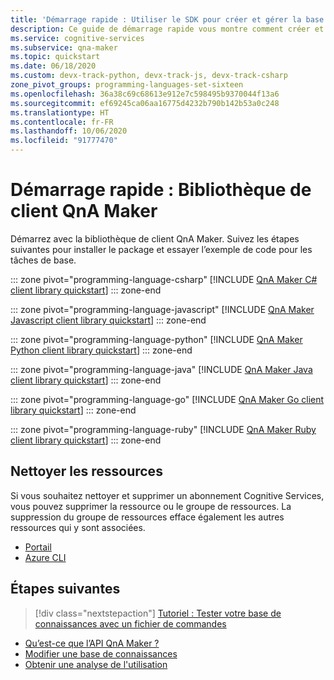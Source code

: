 ```yaml
---
title: 'Démarrage rapide : Utiliser le SDK pour créer et gérer la base de connaissances - QnA Maker'
description: Ce guide de démarrage rapide vous montre comment créer et gérer votre base de connaissances à l’aide du SDK client.
ms.service: cognitive-services
ms.subservice: qna-maker
ms.topic: quickstart
ms.date: 06/18/2020
ms.custom: devx-track-python, devx-track-js, devx-track-csharp
zone_pivot_groups: programming-languages-set-sixteen
ms.openlocfilehash: 36a38c69c68613e912e7c598495b9370044f13a6
ms.sourcegitcommit: ef69245ca06aa16775d4232b790b142b53a0c248
ms.translationtype: HT
ms.contentlocale: fr-FR
ms.lasthandoff: 10/06/2020
ms.locfileid: "91777470"
---
```

# <a name="quickstart-qna-maker-client-library"></a>Démarrage rapide : Bibliothèque de client QnA Maker

Démarrez avec la bibliothèque de client QnA Maker. Suivez les étapes suivantes pour installer le package et essayer l’exemple de code pour les tâches de base.

::: zone pivot="programming-language-csharp"
[!INCLUDE [QnA Maker C# client library quickstart](../includes/quickstart-sdk-csharp.md)]
::: zone-end

::: zone pivot="programming-language-javascript"
[!INCLUDE [QnA Maker Javascript client library quickstart](../includes/quickstart-sdk-nodejs.md)]
::: zone-end

::: zone pivot="programming-language-python"
[!INCLUDE [QnA Maker Python client library quickstart](../includes/quickstart-sdk-python.md)]
::: zone-end

::: zone pivot="programming-language-java"
[!INCLUDE [QnA Maker Java client library quickstart](../includes/quickstart-sdk-java.md)]
::: zone-end

::: zone pivot="programming-language-go"
[!INCLUDE [QnA Maker Go client library quickstart](../includes/quickstart-sdk-go.md)]
::: zone-end

::: zone pivot="programming-language-ruby"
[!INCLUDE [QnA Maker Ruby client library quickstart](../includes/quickstart-sdk-ruby.md)]
::: zone-end

## <a name="clean-up-resources"></a>Nettoyer les ressources

Si vous souhaitez nettoyer et supprimer un abonnement Cognitive Services, vous pouvez supprimer la ressource ou le groupe de ressources. La suppression du groupe de ressources efface également les autres ressources qui y sont associées.

* [Portail](../../cognitive-services-apis-create-account.md#clean-up-resources)
* [Azure CLI](../../cognitive-services-apis-create-account-cli.md#clean-up-resources)

## <a name="next-steps"></a>Étapes suivantes

> [!div class="nextstepaction"]
>[Tutoriel : Tester votre base de connaissances avec un fichier de commandes](./batch-testing.md)

* [Qu’est-ce que l’API QnA Maker ?](../Overview/overview.md)
* [Modifier une base de connaissances](../how-to/edit-knowledge-base.md)
* [Obtenir une analyse de l'utilisation](../how-to/get-analytics-knowledge-base.md)

